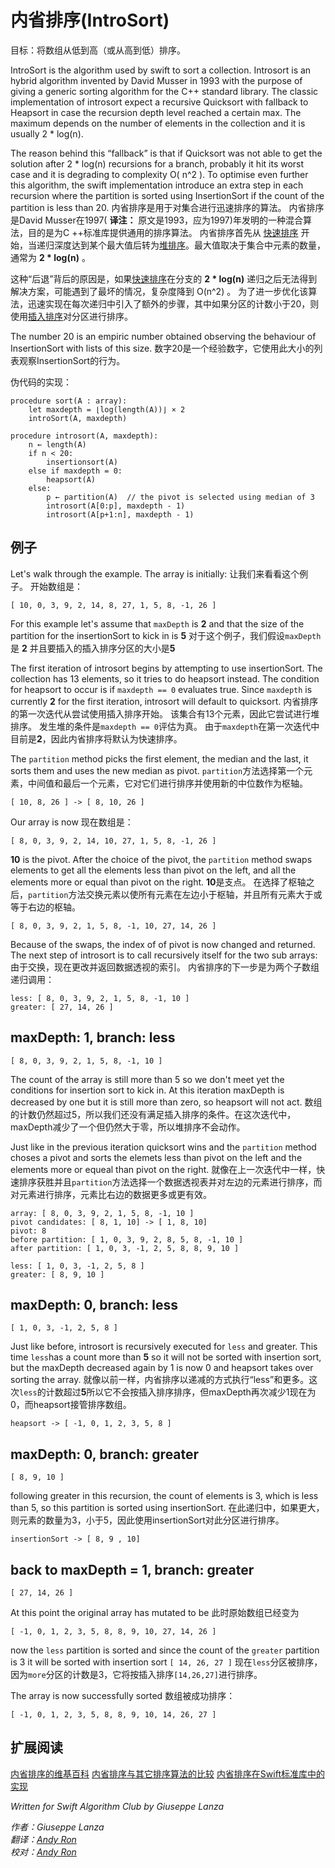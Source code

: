 # 内省排序(IntroSort)

目标：将数组从低到高（或从高到低）排序。

IntroSort is the algorithm used by swift to sort a collection. Introsort is an hybrid algorithm invented by David Musser  in 1993 with the purpose of giving a generic sorting algorithm for the C++ standard library. The classic implementation of introsort expect a recursive Quicksort with fallback to Heapsort in case the recursion depth level reached a certain max. The maximum depends on the number of elements in the collection and it is usually 2 * log(n). 

The reason behind this “fallback” is that if Quicksort was not able to get the solution after 2 * log(n) recursions for a branch, probably it hit its worst case and it is degrading to complexity O( n^2 ). To optimise even further this algorithm, the swift implementation introduce an extra step in each recursion where the partition is sorted using InsertionSort if the count of the partition is less than 20.
内省排序是用于对集合进行迅速排序的算法。 内省排序是David Musser在1997( **译注：** 原文是1993，应为1997)年发明的一种混合算法，目的是为C ++标准库提供通用的排序算法。 内省排序首先从 [快速排序](../Quicksort) 开始，当递归深度达到某个最大值后转为[堆排序](../Heap%20Sort)。最大值取决于集合中元素的数量，通常为 **2 * log(n)** 。 

这种“后退”背后的原因是，如果[快速排序](../Quicksort)在分支的 **2 * log(n)** 递归之后无法得到解决方案，可能遇到了最坏的情况，复杂度降到 O(n^2) 。 为了进一步优化该算法，迅速实现在每次递归中引入了额外的步骤，其中如果分区的计数小于20，则使用[插入排序](../Insertion%20Sort)对分区进行排序。

The number 20 is an empiric number obtained observing the behaviour of InsertionSort with lists of this size.
数字20是一个经验数字，它使用此大小的列表观察InsertionSort的行为。


伪代码的实现：

```
procedure sort(A : array):
    let maxdepth = ⌊log(length(A))⌋ × 2
    introSort(A, maxdepth)

procedure introsort(A, maxdepth):
    n ← length(A)
    if n < 20:
        insertionsort(A)
    else if maxdepth = 0:
        heapsort(A)
    else:
        p ← partition(A)  // the pivot is selected using median of 3
        introsort(A[0:p], maxdepth - 1)
        introsort(A[p+1:n], maxdepth - 1)
```



## 例子

Let's walk through the example. The array is initially:
让我们来看看这个例子。 开始数组是：

	[ 10, 0, 3, 9, 2, 14, 8, 27, 1, 5, 8, -1, 26 ]

For this example let's assume that `maxDepth` is **2** and that the size of the partition for the insertionSort to kick in is **5**
对于这个例子，我们假设`maxDepth`是 **2** 并且要插入的插入排序分区的大小是**5**

The first iteration of introsort begins by attempting to use insertionSort. The collection has 13 elements, so it tries to do heapsort instead. The condition for heapsort to occur is if `maxdepth == 0` evaluates true. Since `maxdepth` is currently **2** for the first iteration, introsort will default to quicksort.
内省排序的第一次迭代从尝试使用插入排序开始。 该集合有13个元素，因此它尝试进行堆排序。 发生堆的条件是`maxdepth == 0`评估为真。 由于`maxdepth`在第一次迭代中目前是**2**，因此内省排序将默认为快速排序。

The `partition`  method picks the first element, the median and the last, it sorts them and uses the new median as pivot.
`partition`方法选择第一个元素，中间值和最后一个元素，它对它们进行排序并使用新的中位数作为枢轴。

    [ 10, 8, 26 ] -> [ 8, 10, 26 ]

Our array is now
现在数组是：

    [ 8, 0, 3, 9, 2, 14, 10, 27, 1, 5, 8, -1, 26 ]

**10** is the pivot. After the choice of the pivot, the `partition` method swaps elements to get all the elements less than pivot on the left, and all the elements more or equal than pivot on the right.
**10**是支点。 在选择了枢轴之后，`partition`方法交换元素以使所有元素在左边小于枢轴，并且所有元素大于或等于右边的枢轴。

    [ 8, 0, 3, 9, 2, 1, 5, 8, -1, 10, 27, 14, 26 ]

Because of the swaps, the index of of pivot is now changed and returned. The next step of introsort is to call recursively itself for the two sub arrays:
由于交换，现在更改并返回数据透视的索引。 内省排序的下一步是为两个子数组递归调用：

    less: [ 8, 0, 3, 9, 2, 1, 5, 8, -1, 10 ]
    greater: [ 27, 14, 26 ]

## maxDepth: 1, branch: less

    [ 8, 0, 3, 9, 2, 1, 5, 8, -1, 10 ]

The count of the array is still more than 5 so we don't meet yet the conditions for insertion sort to kick in. At this iteration maxDepth is decreased by one but it is still more than zero, so heapsort will not act.
数组的计数仍然超过5，所以我们还没有满足插入排序的条件。在这次迭代中，maxDepth减少了一个但仍然大于零，所以堆排序不会动作。

Just like in the previous iteration quicksort wins and the `partition` method choses a pivot and sorts the elemets less than pivot on the left and the elements more or equeal than pivot on the right.
就像在上一次迭代中一样，快速排序获胜并且`partition`方法选择一个数据透视表并对左边的元素进行排序，而对元素进行排序，元素比右边的数据更多或更有效。

    array: [ 8, 0, 3, 9, 2, 1, 5, 8, -1, 10 ]
    pivot candidates: [ 8, 1, 10] -> [ 1, 8, 10]
    pivot: 8
    before partition: [ 1, 0, 3, 9, 2, 8, 5, 8, -1, 10 ]
    after partition: [ 1, 0, 3, -1, 2, 5, 8, 8, 9, 10 ]
    
    less: [ 1, 0, 3, -1, 2, 5, 8 ]
    greater: [ 8, 9, 10 ]

## maxDepth: 0, branch: less

    [ 1, 0, 3, -1, 2, 5, 8 ]

Just like before, introsort is recursively executed for `less` and greater. This time `less`has a count more than **5** so it will not be sorted with insertion sort, but the maxDepth decreased again by 1 is now 0 and heapsort takes over sorting the array.
就像以前一样，内省排序以递减的方式执行“less”和更多。这次`less`的计数超过**5**所以它不会按插入排序排序，但maxDepth再次减少1现在为0，而heapsort接管排序数组。

    heapsort -> [ -1, 0, 1, 2, 3, 5, 8 ]

## maxDepth: 0, branch: greater

    [ 8, 9, 10 ]

following greater in this recursion, the count of elements is 3, which is less than 5, so this partition is sorted using insertionSort.
在此递归中，如果更大，则元素的数量为3，小于5，因此使用insertionSort对此分区进行排序。

    insertionSort -> [ 8, 9 , 10]


## back to maxDepth = 1, branch: greater

    [ 27, 14, 26 ]

At this point the original array has mutated to be
此时原始数组已经变为

    [ -1, 0, 1, 2, 3, 5, 8, 8, 9, 10, 27, 14, 26 ]

now the `less` partition is sorted  and since the count of the `greater` partition is 3 it will be sorted with insertion sort  `[ 14, 26, 27 ]`
现在`less`分区被排序，因为`more`分区的计数是3，它将按插入排序`[14,26,27]`进行排序。

The array is now successfully sorted
数组被成功排序：

    [ -1, 0, 1, 2, 3, 5, 8, 8, 9, 10, 14, 26, 27 ]


## 扩展阅读

[内省排序的维基百科](https://en.wikipedia.org/wiki/Introsort)
[内省排序与其它排序算法的比较](http://agostini.tech/2017/12/18/swift-sorting-algorithm/)
[内省排序在Swift标准库中的实现](https://github.com/apple/swift/blob/09f77ff58d250f5d62855ea359fc304f40b531df/stdlib/public/core/Sort.swift.gyb)

*Written for Swift Algorithm Club by Giuseppe Lanza*


*作者：Giuseppe Lanza*  
*翻译：[Andy Ron](https://github.com/andyRon)*  
*校对：[Andy Ron](https://github.com/andyRon)*  
